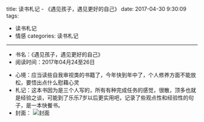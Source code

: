 title: 读书札记 - 《遇见孩子，遇见更好的自己》
date: 2017-04-30 9:30:09
tags: 
- 读书札记
- 情感
categories: 读书札记

----------
* 书名：《遇见孩子，遇见更好的自己》
* 阅读时间：2017年04月24至26日
<!-- more -->
* 心境：应当读些自我审视类的书籍了，今年快到年中了，个人修养方面不能放松，要悟出点什么慰藉心灵
* 札记：这本书因为是三个人写的，所有有种完成任务的感觉，很散，顶多也就是经验之谈，可能到了乐乐7岁以后更实用吧，记录了些观点性和经验性的句子，是一本快餐书。
* 封面： 
![封面](/images/book6.png)
